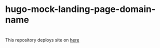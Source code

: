 # hugo-mock-landing-page-domain-name
# 

This repository deploys site on [here](http://hemoshiyoon.online)
